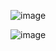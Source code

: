 ![image](https://github.com/user-attachments/assets/ef8f02bc-9d3f-40c5-a807-840b22c152a7)

![image](https://github.com/user-attachments/assets/f2ee1915-d26c-4542-be90-43fb144435e2)

<!-- 
import { useState } from 'react';
import 'remixicon/fonts/remixicon.css';
import './App.css';
const App = () => {
  const [right, setRight] = useState(-450);
  // Store the students in the state
  const [students, setStudents] = useState([]);
  // Store the form data in the state
  const [form, setForm] = useState({
    fullname: '',
    class: '',
    roll: '',
    subject: '',
    dob: '',
  });
  // Handle the drawer
  const handleDrawer = () => {
    setRight(0);
  };
  // Handle input changes
  const handleInput = (e) => {
    const input = e.target;
    const value = input.value;
    const key = input.name;
    setForm({
      ...form,
      [key]: value,
    });
  };
  // Create a new student
  const createStudent = (e) => {
    e.preventDefault();
    setStudents([
      ...students,
      form,
    ]);
    // Reset the form fields
    setForm({
      fullname: '',
      class: '',
      roll: '',
      subject: '',
      dob: '',
    });
    // Close the drawer after submitting the form
    setRight(-450);
  };
  const deleteStudent=(index) =>
  {
    const backup=[...students]
    backup.splice(index,1)
    setStudents(backup)
  }
  return (
    <div style={{
      background: '#ddd',
      minHeight: '100vh',
    }}>
      <div style={{
        width: "70%",
        background: "white",
        margin: "32px auto",
        padding: 32,
      }}>
        <h1 style={{
          textAlign: "center",
        }}>PRIYANSH GARG</h1>
        <button
          onClick={handleDrawer}
          style={{
            border: 'none',
            background: '#8407ba',
            color: 'white',
            padding: '14px 24px',
            borderRadius: 4,
            fontSize: 16,
            margin: '20px 0',
          }}>
          <i className="ri-user-add-line" style={{
            marginRight: 8,
          }}></i>New Student
        </button>
        <table className='crud-app'>
          <thead>
            <tr>
              <th>S/No</th>
              <th>Student's Name</th>
              <th>Subject</th>
              <th>Class</th>
              <th>Roll No</th>
              <th>DOB</th>
              <th>Action</th>
            </tr>
          </thead>
          <tbody>
            {students.map((item, index) => (
              <tr>
                <td>{index + 1}</td>
                <td>{item.fullname}</td>
                <td>{item.subject}</td>
                <td>{item.class}</td>
                <td>{item.roll}</td>
                <td>{item.dob}</td>
                <td>
                  <div>
                    <button style={{
                      border: 'none',
                      width: 32,
                      height: 32,
                      background: '#07c65d',
                      color: 'white',
                      borderRadius: 4,
                      marginRight: 8,
                    }}>
                      <i className="ri-image-edit-fill"></i>
                    </button>
                    <button 
                      onClick={()=>deleteStudent(index)}
                      style={{
                        border: 'none',
                        width: 32,
                        height: 32,
                        background: 'red',
                        color: 'white',
                        borderRadius: 4,
                      }}>
                      <i className="ri-delete-bin-6-line"></i>
                    </button>
                  </div>
                </td>
              </tr>
            ))}
          </tbody>
        </table>
      </div>
      <aside style={{
        position: "fixed",
        top: 0,
        right: right,
        width: 450,
        background: "white",
        height: "100%",
        boxShadow: "0 0 40px rgba(0,0,0,0.3)",
        padding: 32,
        boxSizing: "border-box",
        transition: '0.3s',
      }}>
        <button
          onClick={() => setRight(-450)}
          style={{
            border: 'none',
            background: "white",
            fontSize: 18,
            color: '#8407ba',
            position: 'absolute',
            top: 20,
            right: 20,
          }}>
          <i className="ri-close-line"></i>
        </button>
        <h1>New Student</h1>
        <form
          onSubmit={createStudent}
          style={{
            display: 'flex',
            flexDirection: 'column',
            gap: 24,
          }}>
          <input
            value={form.fullname}
            onChange={handleInput}
            required
            name='fullname'
            type='text'
            placeholder='Enter your name'
            style={{
              border: '1px solid #ccc',
              borderRadius: 4,
              padding: 16,
            }}
          />
          <input
            value={form.class}
            onChange={handleInput}
            required
            name='class'
            type='number'
            placeholder='Enter your class'
            style={{
              border: '1px solid #ccc',
              borderRadius: 4,
              padding: 16,
            }}
          />
          <input
            value={form.roll}
            onChange={handleInput}
            required
            name='roll'
            type='number'
            placeholder='Enter your roll number'
            style={{
              border: '1px solid #ccc',
              borderRadius: 4,
              padding: 16,
            }}
          />
          <input
            value={form.subject}
            onChange={handleInput}
            required
            name='subject'
            type='text'
            placeholder='Enter your subject here'
            style={{
              border: '1px solid #ccc',
              borderRadius: 4,
              padding: 16,
            }}
          />
          <input
            value={form.dob}
            onChange={handleInput}
            required
            name='dob'
            type='date'
            style={{
              border: '1px solid #ccc',
              borderRadius: 4,
              padding: 16,
            }}
          />
          <button
            type='submit'
            style={{
              border: 'none',
              background: '#8407ba',
              color: 'white',
              padding: '14px 24px',
              borderRadius: 4,
              fontSize: 16,
            }}>Submit</button>
        </form>
      </aside>
    </div>
  );
}
export default App; -->
